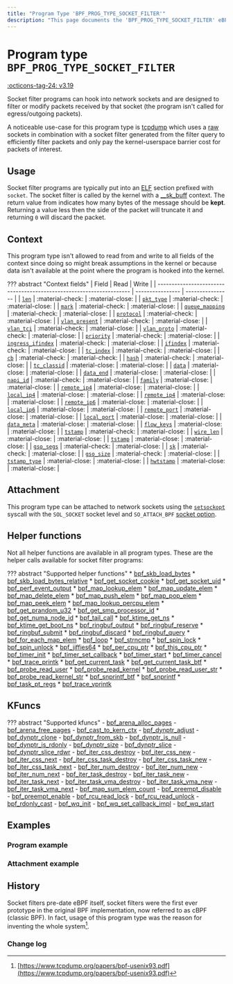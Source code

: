 ```yaml
---
title: "Program Type 'BPF_PROG_TYPE_SOCKET_FILTER'"
description: "This page documents the 'BPF_PROG_TYPE_SOCKET_FILTER' eBPF program type, including its definition, usage, program types that can use it, and examples."
---
```

# Program type `BPF_PROG_TYPE_SOCKET_FILTER`

<!-- [FEATURE_TAG](BPF_PROG_TYPE_SOCKET_FILTER) -->
[:octicons-tag-24: v3.19](https://github.com/torvalds/linux/commit/ddd872bc3098f9d9abe1680a6b2013e59e3337f7)
<!-- [/FEATURE_TAG] -->

Socket filter programs can hook into network sockets and are designed to filter or modify packets received by
that socket (the program isn't called for egress/outgoing packets). 

A noticeable use-case for this program type is [tcpdump](https://www.tcpdump.org/) which uses a [raw](https://man7.org/linux/man-pages/man7/raw.7.html) sockets in combination with a socket filter generated from the filter query to efficiently filter packets and only pay the kernel-userspace barrier cost for packets of interest.

## Usage

Socket filter programs are typically put into an [ELF](../../concepts/elf.md) section prefixed with `socket`. The socket filter is called by the kernel with a [__sk_buff](../program-context/__sk_buff.md) context. The return value from indicates how many bytes of the message should be **kept**. Returning a value less then the side of the packet will truncate it and returning `0` will discard the packet.

## Context

This program type isn't allowed to read from and write to all fields of the context since doing so might break assumptions in the kernel or because data isn't available at the point where the program is hooked into the kernel.

<!-- Information based on `sk_filter_is_valid_access` and `bpf_skb_is_valid_access` functions in the kernel sources -->

??? abstract "Context fields"
    | Field                                                                | Read             | Write            |
    | -------------------------------------------------------------------- | ---------------- | ---------------- |
    | [`len`](../program-context/__sk_buff.md#len)                         | :material-check: | :material-close: |
    | [`pkt_type`](../program-context/__sk_buff.md#pkt_type)               | :material-check: | :material-close: |
    | [`mark`](../program-context/__sk_buff.md#mark)                       | :material-check: | :material-close: |
    | [`queue_mapping`](../program-context/__sk_buff.md#queue_mapping)     | :material-check: | :material-close: |
    | [`protocol`](../program-context/__sk_buff.md#protocol)               | :material-check: | :material-close: |
    | [`vlan_present`](../program-context/__sk_buff.md#vlan_present)       | :material-check: | :material-close: |
    | [`vlan_tci`](../program-context/__sk_buff.md#vlan_tci)               | :material-check: | :material-close: |
    | [`vlan_proto`](../program-context/__sk_buff.md#vlan_proto)           | :material-check: | :material-close: |
    | [`priority`](../program-context/__sk_buff.md#priority)               | :material-check: | :material-close: |
    | [`ingress_ifindex`](../program-context/__sk_buff.md#ingress_ifindex) | :material-check: | :material-close: |
    | [`ifindex`](../program-context/__sk_buff.md#ifindex)                 | :material-check: | :material-close: |
    | [`tc_index`](../program-context/__sk_buff.md#tc_index)               | :material-check: | :material-close: |
    | [`cb`](../program-context/__sk_buff.md#cb)                           | :material-check: | :material-check: |
    | [`hash`](../program-context/__sk_buff.md#hash)                       | :material-check: | :material-close: |
    | [`tc_classid`](../program-context/__sk_buff.md#tc_classid)           | :material-close: | :material-close: |
    | [`data`](../program-context/__sk_buff.md#data)                       | :material-close: | :material-close: |
    | [`data_end`](../program-context/__sk_buff.md#data_end)               | :material-close: | :material-close: |
    | [`napi_id`](../program-context/__sk_buff.md#napi_id)                 | :material-check: | :material-close: |
    | [`family`](../program-context/__sk_buff.md#family)                   | :material-close: | :material-close: |
    | [`remote_ip4`](../program-context/__sk_buff.md#remote_ip4)           | :material-close: | :material-close: |
    | [`local_ip4`](../program-context/__sk_buff.md#local_ip4)             | :material-close: | :material-close: |
    | [`remote_ip4`](../program-context/__sk_buff.md#remote_ip4)           | :material-close: | :material-close: |
    | [`remote_ip6`](../program-context/__sk_buff.md#remote_ip6)           | :material-close: | :material-close: |
    | [`local_ip6`](../program-context/__sk_buff.md#local_ip6)             | :material-close: | :material-close: |
    | [`remote_port`](../program-context/__sk_buff.md#remote_port)         | :material-close: | :material-close: |
    | [`local_port`](../program-context/__sk_buff.md#local_port)           | :material-close: | :material-close: |
    | [`data_meta`](../program-context/__sk_buff.md#data_meta)             | :material-close: | :material-close: |
    | [`flow_keys`](../program-context/__sk_buff.md#flow_keys)             | :material-close: | :material-close: |
    | [`tstamp`](../program-context/__sk_buff.md#tstamp)                   | :material-check: | :material-close: |
    | [`wire_len`](../program-context/__sk_buff.md#wire_len)               | :material-close: | :material-close: |
    | [`tstamp`](../program-context/__sk_buff.md#tstamp)                   | :material-close: | :material-close: |
    | [`gso_segs`](../program-context/__sk_buff.md#gso_segs)               | :material-check: | :material-close: |
    | [`sk`](../program-context/__sk_buff.md#sk)                           | :material-check: | :material-close: |
    | [`gso_size`](../program-context/__sk_buff.md#gso_size)               | :material-check: | :material-close: |
    | [`tstamp_type`](../program-context/__sk_buff.md#tstamp_type)         | :material-close: | :material-close: |
    | [`hwtstamp`](../program-context/__sk_buff.md#hwtstamp)               | :material-close: | :material-close: |

## Attachment

This program type can be attached to network sockets using the [`setsockopt`](https://man7.org/linux/man-pages/man2/setsockopt.2.html) syscall with the `SOL_SOCKET` socket level and  `SO_ATTACH_BPF` [socket option](https://man7.org/linux/man-pages/man7/socket.7.html).

## Helper functions

Not all helper functions are available in all program types. These are the helper calls available for socket filter programs:

<!-- DO NOT EDIT MANUALLY -->
<!-- [PROG_HELPER_FUNC_REF] -->
??? abstract "Supported helper functions"
    * [bpf_skb_load_bytes](../helper-function/bpf_skb_load_bytes.md)
    * [bpf_skb_load_bytes_relative](../helper-function/bpf_skb_load_bytes_relative.md)
    * [bpf_get_socket_cookie](../helper-function/bpf_get_socket_cookie.md)
    * [bpf_get_socket_uid](../helper-function/bpf_get_socket_uid.md)
    * [bpf_perf_event_output](../helper-function/bpf_perf_event_output.md)
    * [bpf_map_lookup_elem](../helper-function/bpf_map_lookup_elem.md)
    * [bpf_map_update_elem](../helper-function/bpf_map_update_elem.md)
    * [bpf_map_delete_elem](../helper-function/bpf_map_delete_elem.md)
    * [bpf_map_push_elem](../helper-function/bpf_map_push_elem.md)
    * [bpf_map_pop_elem](../helper-function/bpf_map_pop_elem.md)
    * [bpf_map_peek_elem](../helper-function/bpf_map_peek_elem.md)
    * [bpf_map_lookup_percpu_elem](../helper-function/bpf_map_lookup_percpu_elem.md)
    * [bpf_get_prandom_u32](../helper-function/bpf_get_prandom_u32.md)
    * [bpf_get_smp_processor_id](../helper-function/bpf_get_smp_processor_id.md)
    * [bpf_get_numa_node_id](../helper-function/bpf_get_numa_node_id.md)
    * [bpf_tail_call](../helper-function/bpf_tail_call.md)
    * [bpf_ktime_get_ns](../helper-function/bpf_ktime_get_ns.md)
    * [bpf_ktime_get_boot_ns](../helper-function/bpf_ktime_get_boot_ns.md)
    * [bpf_ringbuf_output](../helper-function/bpf_ringbuf_output.md)
    * [bpf_ringbuf_reserve](../helper-function/bpf_ringbuf_reserve.md)
    * [bpf_ringbuf_submit](../helper-function/bpf_ringbuf_submit.md)
    * [bpf_ringbuf_discard](../helper-function/bpf_ringbuf_discard.md)
    * [bpf_ringbuf_query](../helper-function/bpf_ringbuf_query.md)
    * [bpf_for_each_map_elem](../helper-function/bpf_for_each_map_elem.md)
    * [bpf_loop](../helper-function/bpf_loop.md)
    * [bpf_strncmp](../helper-function/bpf_strncmp.md)
    * [bpf_spin_lock](../helper-function/bpf_spin_lock.md)
    * [bpf_spin_unlock](../helper-function/bpf_spin_unlock.md)
    * [bpf_jiffies64](../helper-function/bpf_jiffies64.md)
    * [bpf_per_cpu_ptr](../helper-function/bpf_per_cpu_ptr.md)
    * [bpf_this_cpu_ptr](../helper-function/bpf_this_cpu_ptr.md)
    * [bpf_timer_init](../helper-function/bpf_timer_init.md)
    * [bpf_timer_set_callback](../helper-function/bpf_timer_set_callback.md)
    * [bpf_timer_start](../helper-function/bpf_timer_start.md)
    * [bpf_timer_cancel](../helper-function/bpf_timer_cancel.md)
    * [bpf_trace_printk](../helper-function/bpf_trace_printk.md)
    * [bpf_get_current_task](../helper-function/bpf_get_current_task.md)
    * [bpf_get_current_task_btf](../helper-function/bpf_get_current_task_btf.md)
    * [bpf_probe_read_user](../helper-function/bpf_probe_read_user.md)
    * [bpf_probe_read_kernel](../helper-function/bpf_probe_read_kernel.md)
    * [bpf_probe_read_user_str](../helper-function/bpf_probe_read_user_str.md)
    * [bpf_probe_read_kernel_str](../helper-function/bpf_probe_read_kernel_str.md)
    * [bpf_snprintf_btf](../helper-function/bpf_snprintf_btf.md)
    * [bpf_snprintf](../helper-function/bpf_snprintf.md)
    * [bpf_task_pt_regs](../helper-function/bpf_task_pt_regs.md)
    * [bpf_trace_vprintk](../helper-function/bpf_trace_vprintk.md)
<!-- [/PROG_HELPER_FUNC_REF] -->

## KFuncs

<!-- [PROG_KFUNC_REF] -->
??? abstract "Supported kfuncs"
    - [bpf_arena_alloc_pages](../kfuncs/bpf_arena_alloc_pages.md)
    - [bpf_arena_free_pages](../kfuncs/bpf_arena_free_pages.md)
    - [bpf_cast_to_kern_ctx](../kfuncs/bpf_cast_to_kern_ctx.md)
    - [bpf_dynptr_adjust](../kfuncs/bpf_dynptr_adjust.md)
    - [bpf_dynptr_clone](../kfuncs/bpf_dynptr_clone.md)
    - [bpf_dynptr_from_skb](../kfuncs/bpf_dynptr_from_skb.md)
    - [bpf_dynptr_is_null](../kfuncs/bpf_dynptr_is_null.md)
    - [bpf_dynptr_is_rdonly](../kfuncs/bpf_dynptr_is_rdonly.md)
    - [bpf_dynptr_size](../kfuncs/bpf_dynptr_size.md)
    - [bpf_dynptr_slice](../kfuncs/bpf_dynptr_slice.md)
    - [bpf_dynptr_slice_rdwr](../kfuncs/bpf_dynptr_slice_rdwr.md)
    - [bpf_iter_css_destroy](../kfuncs/bpf_iter_css_destroy.md)
    - [bpf_iter_css_new](../kfuncs/bpf_iter_css_new.md)
    - [bpf_iter_css_next](../kfuncs/bpf_iter_css_next.md)
    - [bpf_iter_css_task_destroy](../kfuncs/bpf_iter_css_task_destroy.md)
    - [bpf_iter_css_task_new](../kfuncs/bpf_iter_css_task_new.md)
    - [bpf_iter_css_task_next](../kfuncs/bpf_iter_css_task_next.md)
    - [bpf_iter_num_destroy](../kfuncs/bpf_iter_num_destroy.md)
    - [bpf_iter_num_new](../kfuncs/bpf_iter_num_new.md)
    - [bpf_iter_num_next](../kfuncs/bpf_iter_num_next.md)
    - [bpf_iter_task_destroy](../kfuncs/bpf_iter_task_destroy.md)
    - [bpf_iter_task_new](../kfuncs/bpf_iter_task_new.md)
    - [bpf_iter_task_next](../kfuncs/bpf_iter_task_next.md)
    - [bpf_iter_task_vma_destroy](../kfuncs/bpf_iter_task_vma_destroy.md)
    - [bpf_iter_task_vma_new](../kfuncs/bpf_iter_task_vma_new.md)
    - [bpf_iter_task_vma_next](../kfuncs/bpf_iter_task_vma_next.md)
    - [bpf_map_sum_elem_count](../kfuncs/bpf_map_sum_elem_count.md)
    - [bpf_preempt_disable](../kfuncs/bpf_preempt_disable.md)
    - [bpf_preempt_enable](../kfuncs/bpf_preempt_enable.md)
    - [bpf_rcu_read_lock](../kfuncs/bpf_rcu_read_lock.md)
    - [bpf_rcu_read_unlock](../kfuncs/bpf_rcu_read_unlock.md)
    - [bpf_rdonly_cast](../kfuncs/bpf_rdonly_cast.md)
    - [bpf_wq_init](../kfuncs/bpf_wq_init.md)
    - [bpf_wq_set_callback_impl](../kfuncs/bpf_wq_set_callback_impl.md)
    - [bpf_wq_start](../kfuncs/bpf_wq_start.md)
<!-- [/PROG_KFUNC_REF] -->

## Examples

### Program example

<!-- TODO(dylandreimerink): show example program in C and Rust -->

### Attachment example

<!-- TODO: show attaching via libbpf, cilium/ebpf, and aya -->

## History

Socket filters pre-date eBPF itself, socket filters were the first ever prototype in the original BPF implementation, now referred to as cBPF (classic BPF). In fact, usage of this program type was the reason for inventing the whole system[^1].

<!-- TODO: Added in commit X, in kernel version Y -->

### Change log

<!-- TODO: Did this change over time, how? -->

[^1]: [https://www.tcpdump.org/papers/bpf-usenix93.pdf](https://www.tcpdump.org/papers/bpf-usenix93.pdf)

